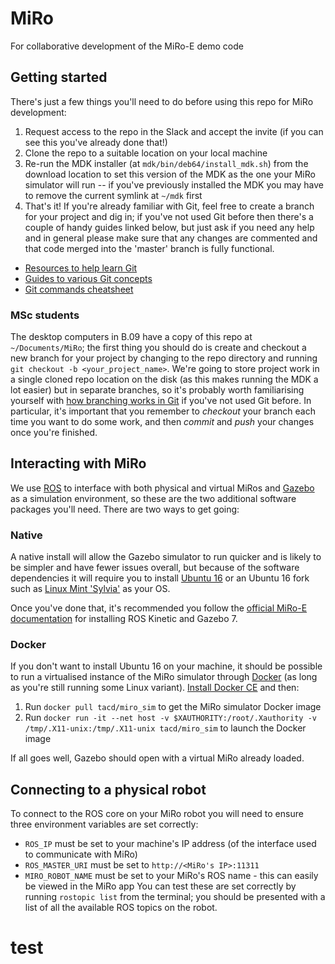 # MiRo
For collaborative development of the MiRo-E demo code

## Getting started
There's just a few things you'll need to do before using this repo for MiRo development:
1. Request access to the repo in the Slack and accept the invite (if you can see this you've already done that!)
2. Clone the repo to a suitable location on your local machine
3. Re-run the MDK installer (at `mdk/bin/deb64/install_mdk.sh`) from the download location to set this version of the MDK as the one your MiRo simulator will run -- if you've previously installed the MDK you may have to remove the current symlink at `~/mdk` first
4. That's it! If you're already familiar with Git, feel free to create a branch for your project and dig in; if you've not used Git before then there's a couple of handy guides linked below, but just ask if you need any help and in general please make sure that any changes are commented and that code merged into the 'master' branch is fully functional.

* [Resources to help learn Git](https://try.github.io)
* [Guides to various Git concepts](https://guides.github.com)
* [Git commands cheatsheet](https://github.github.com/training-kit/downloads/github-git-cheat-sheet/)

### MSc students
The desktop computers in B.09 have a copy of this repo at `~/Documents/MiRo`; the first thing you should do is create and checkout a new branch for your project by changing to the repo directory and running `git checkout -b <your_project_name>`. We're going to store project work in a single cloned repo location on the disk (as this makes running the MDK a lot easier) but in separate branches, so it's probably worth familiarising yourself with [how branching works in Git](https://git-scm.com/book/en/v2/Git-Branching-Branches-in-a-Nutshell) if you've not used Git before. In particular, it's important that you remember to *checkout* your branch each time you want to do some work, and then *commit* and *push* your changes once you're finished.

## Interacting with MiRo
We use [ROS](https://www.ros.org) to interface with both physical and virtual MiRos and [Gazebo](http://gazebosim.org) as a simulation environment, so these are the two additional software packages you'll need. There are two ways to get going:

### Native
A native install will allow the Gazebo simulator to run quicker and is likely to be simpler and have fewer issues overall, but because of the software dependencies it will require you to install [Ubuntu 16](http://releases.ubuntu.com/16.04/) or an Ubuntu 16 fork such as [Linux Mint 'Sylvia'](https://linuxmint.com/release.php?id=31) as your OS.

Once you've done that, it's recommended you follow the [official MiRo-E documentation](http://labs.consequentialrobotics.com/miro-e/docs/index.php?page=Developer_Profiles_Simulator) for installing ROS Kinetic and Gazebo 7.

### Docker
If you don't want to install Ubuntu 16 on your machine, it should be possible to run a virtualised instance of the MiRo simulator through [Docker](https://www.docker.com) (as long as you're still running some Linux variant). [Install Docker CE](https://docs.docker.com/install/linux/docker-ce/ubuntu/) and then:
1. Run `docker pull tacd/miro_sim` to get the MiRo simulator Docker image
2. Run `docker run -it --net host -v $XAUTHORITY:/root/.Xauthority -v /tmp/.X11-unix:/tmp/.X11-unix tacd/miro_sim` to launch the Docker image

If all goes well, Gazebo should open with a virtual MiRo already loaded.

## Connecting to a physical robot
To connect to the ROS core on your MiRo robot you will need to ensure three environment variables are set correctly:
* `ROS_IP` must be set to your machine's IP address (of the interface used to communicate with MiRo)
* `ROS_MASTER_URI` must be set to `http://<MiRo's IP>:11311`
* `MIRO_ROBOT_NAME` must be set to your MiRo's ROS name - this can easily be viewed in the MiRo app
You can test these are set correctly by running `rostopic list` from the terminal; you should be presented with a list of all the available ROS topics on the robot.

# test
